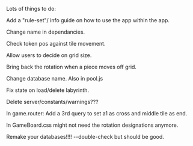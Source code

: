 Lots of things to do:



Add a "rule-set"/ info guide on how to use the app within the app.

Change name in dependancies.

Check token pos against tile movement.

Allow users to decide on grid size.

Bring back the rotation when a piece moves off grid.

Change database name.  Also in pool.js

Fix state on load/delete labyrinth.



Delete server/constants/warnings???

In game.router:  Add a 3rd query to set a1 as cross and middle tile as end.

In GameBoard.css might not need the rotation designations anymore.



Remake your databases!!!!
--double-check but should be good.
